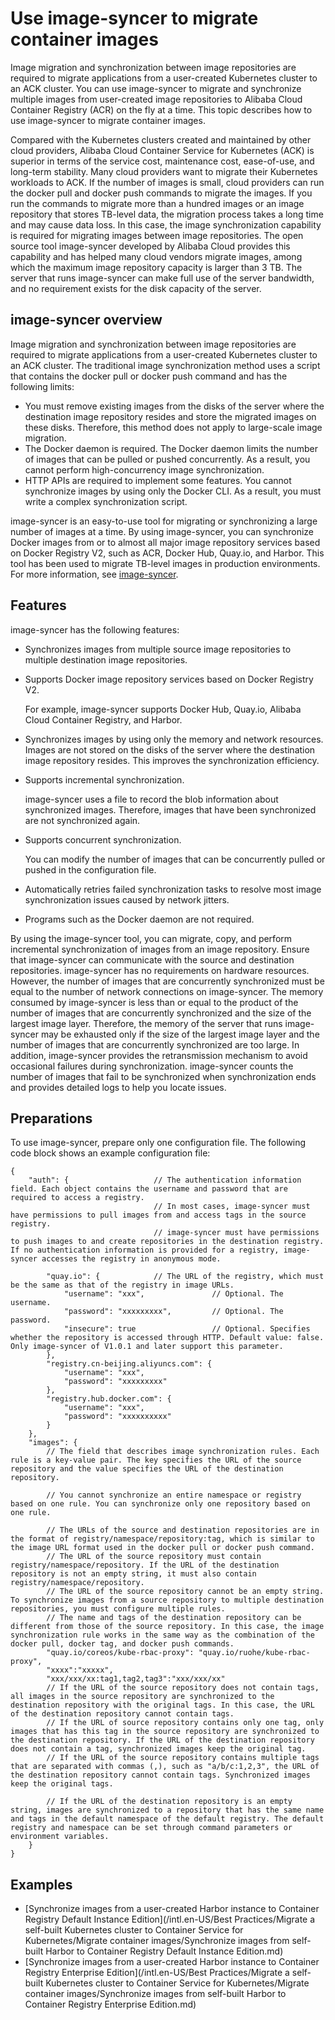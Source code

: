 # Use image-syncer to migrate container images

Image migration and synchronization between image repositories are required to migrate applications from a user-created Kubernetes cluster to an ACK cluster. You can use image-syncer to migrate and synchronize multiple images from user-created image repositories to Alibaba Cloud Container Registry \(ACR\) on the fly at a time. This topic describes how to use image-syncer to migrate container images.

Compared with the Kubernetes clusters created and maintained by other cloud providers, Alibaba Cloud Container Service for Kubernetes \(ACK\) is superior in terms of the service cost, maintenance cost, ease-of-use, and long-term stability. Many cloud providers want to migrate their Kubernetes workloads to ACK. If the number of images is small, cloud providers can run the docker pull and docker push commands to migrate the images. If you run the commands to migrate more than a hundred images or an image repository that stores TB-level data, the migration process takes a long time and may cause data loss. In this case, the image synchronization capability is required for migrating images between image repositories. The open source tool image-syncer developed by Alibaba Cloud provides this capability and has helped many cloud vendors migrate images, among which the maximum image repository capacity is larger than 3 TB. The server that runs image-syncer can make full use of the server bandwidth, and no requirement exists for the disk capacity of the server.

## image-syncer overview

Image migration and synchronization between image repositories are required to migrate applications from a user-created Kubernetes cluster to an ACK cluster. The traditional image synchronization method uses a script that contains the docker pull or docker push command and has the following limits:

-   You must remove existing images from the disks of the server where the destination image repository resides and store the migrated images on these disks. Therefore, this method does not apply to large-scale image migration.
-   The Docker daemon is required. The Docker daemon limits the number of images that can be pulled or pushed concurrently. As a result, you cannot perform high-concurrency image synchronization.
-   HTTP APIs are required to implement some features. You cannot synchronize images by using only the Docker CLI. As a result, you must write a complex synchronization script.

image-syncer is an easy-to-use tool for migrating or synchronizing a large number of images at a time. By using image-syncer, you can synchronize Docker images from or to almost all major image repository services based on Docker Registry V2, such as ACR, Docker Hub, Quay.io, and Harbor. This tool has been used to migrate TB-level images in production environments. For more information, see [image-syncer](https://github.com/AliyunContainerService/image-syncer?spm=a2c6h.12873639.0.0.66b165a8HrkbnA).

## Features

image-syncer has the following features:

-   Synchronizes images from multiple source image repositories to multiple destination image repositories.
-   Supports Docker image repository services based on Docker Registry V2.

    For example, image-syncer supports Docker Hub, Quay.io, Alibaba Cloud Container Registry, and Harbor.

-   Synchronizes images by using only the memory and network resources. Images are not stored on the disks of the server where the destination image repository resides. This improves the synchronization efficiency.
-   Supports incremental synchronization.

    image-syncer uses a file to record the blob information about synchronized images. Therefore, images that have been synchronized are not synchronized again.

-   Supports concurrent synchronization.

    You can modify the number of images that can be concurrently pulled or pushed in the configuration file.

-   Automatically retries failed synchronization tasks to resolve most image synchronization issues caused by network jitters.
-   Programs such as the Docker daemon are not required.

By using the image-syncer tool, you can migrate, copy, and perform incremental synchronization of images from an image repository. Ensure that image-syncer can communicate with the source and destination repositories. image-syncer has no requirements on hardware resources. However, the number of images that are concurrently synchronized must be equal to the number of network connections on image-syncer. The memory consumed by image-syncer is less than or equal to the product of the number of images that are concurrently synchronized and the size of the largest image layer. Therefore, the memory of the server that runs image-syncer may be exhausted only if the size of the largest image layer and the number of images that are concurrently synchronized are too large. In addition, image-syncer provides the retransmission mechanism to avoid occasional failures during synchronization. image-syncer counts the number of images that fail to be synchronized when synchronization ends and provides detailed logs to help you locate issues.

## Preparations

To use image-syncer, prepare only one configuration file. The following code block shows an example configuration file:

```
{
    "auth": {                   // The authentication information field. Each object contains the username and password that are required to access a registry.
                                // In most cases, image-syncer must have permissions to pull images from and access tags in the source registry.
                                // image-syncer must have permissions to push images to and create repositories in the destination registry. If no authentication information is provided for a registry, image-syncer accesses the registry in anonymous mode.

        "quay.io": {            // The URL of the registry, which must be the same as that of the registry in image URLs.
            "username": "xxx",               // Optional. The username.
            "password": "xxxxxxxxx",         // Optional. The password.
            "insecure": true                 // Optional. Specifies whether the repository is accessed through HTTP. Default value: false. Only image-syncer of V1.0.1 and later support this parameter.
        },
        "registry.cn-beijing.aliyuncs.com": {
            "username": "xxx",
            "password": "xxxxxxxxx"
        },
        "registry.hub.docker.com": {
            "username": "xxx",
            "password": "xxxxxxxxxx"
        }
    },
    "images": {
        // The field that describes image synchronization rules. Each rule is a key-value pair. The key specifies the URL of the source repository and the value specifies the URL of the destination repository.

        // You cannot synchronize an entire namespace or registry based on one rule. You can synchronize only one repository based on one rule.

        // The URLs of the source and destination repositories are in the format of registry/namespace/repository:tag, which is similar to the image URL format used in the docker pull or docker push command.
        // The URL of the source repository must contain registry/namespace/repository. If the URL of the destination repository is not an empty string, it must also contain registry/namespace/repository.
        // The URL of the source repository cannot be an empty string. To synchronize images from a source repository to multiple destination repositories, you must configure multiple rules.
        // The name and tags of the destination repository can be different from those of the source repository. In this case, the image synchronization rule works in the same way as the combination of the docker pull, docker tag, and docker push commands.
        "quay.io/coreos/kube-rbac-proxy": "quay.io/ruohe/kube-rbac-proxy",
        "xxxx":"xxxxx",
        "xxx/xxx/xx:tag1,tag2,tag3":"xxx/xxx/xx"
        // If the URL of the source repository does not contain tags, all images in the source repository are synchronized to the destination repository with the original tags. In this case, the URL of the destination repository cannot contain tags.
        // If the URL of source repository contains only one tag, only images that has this tag in the source repository are synchronized to the destination repository. If the URL of the destination repository does not contain a tag, synchronized images keep the original tag.
        // If the URL of the source repository contains multiple tags that are separated with commas (,), such as "a/b/c:1,2,3", the URL of the destination repository cannot contain tags. Synchronized images keep the original tags.

        // If the URL of the destination repository is an empty string, images are synchronized to a repository that has the same name and tags in the default namespace of the default registry. The default registry and namespace can be set through command parameters or environment variables.
    }     
}
```

## Examples

-   [Synchronize images from a user-created Harbor instance to Container Registry Default Instance Edition](/intl.en-US/Best Practices/Migrate a self-built Kubernetes cluster to Container Service for Kubernetes/Migrate container images/Synchronize images from self-built Harbor to Container Registry Default Instance Edition.md)
-   [Synchronize images from a user-created Harbor instance to Container Registry Enterprise Edition](/intl.en-US/Best Practices/Migrate a self-built Kubernetes cluster to Container Service for Kubernetes/Migrate container images/Synchronize images from self-built Harbor to Container Registry Enterprise Edition.md)

